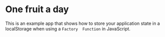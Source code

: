 # One fruit a day

This is an example app that shows how to store your application state in a localStorage when using a `Factory  Function` in JavaScript.





